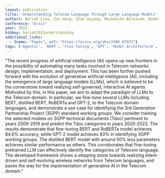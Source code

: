 ```yaml
---
layout: publication
title: 'Understanding Telecom Language Through Large Language Models'
authors: Bariah Lina, Zou Hang, Zhao Qiyang, Mouhouche Belkacem, Bader Faouzi, Debbah Merouane
conference: "Arxiv"
year: 2023
bibkey: bariah2023understanding
additional_links:
  - {name: "Paper", url: "https://arxiv.org/abs/2306.07933"}
tags: ['Agentic', 'BERT', 'Fine Tuning', 'GPT', 'Model Architecture', 'Pretraining Methods', 'Tools', 'Training Techniques']
---
```

"The recent progress of artificial intelligence (AI) opens up new frontiers in the possibility of automating many tasks involved in Telecom networks design, implementation, and deployment. This has been further pushed forward with the evolution of generative artificial intelligence (AI), including the emergence of large language models (LLMs), which is believed to be the cornerstone toward realizing self-governed, interactive AI agents. Motivated by this, in this paper, we aim to adapt the paradigm of LLMs to the Telecom domain. In particular, we fine-tune several LLMs including BERT, distilled BERT, RoBERTa and GPT-2, to the Telecom domain languages, and demonstrate a use case for identifying the 3rd Generation Partnership Project (3GPP) standard working groups. We consider training the selected models on 3GPP technical documents (Tdoc) pertinent to years 2009-2019 and predict the Tdoc categories in years 2020-2023. The results demonstrate that fine-tuning BERT and RoBERTa model achieves 84.6&#37; accuracy, while GPT-2 model achieves 83&#37; in identifying 3GPP working groups. The distilled BERT model with around 50&#37; less parameters achieves similar performance as others. This corroborates that fine-tuning pretrained LLM can effectively identify the categories of Telecom language. The developed framework shows a stepping stone towards realizing intent-driven and self-evolving wireless networks from Telecom languages, and paves the way for the implementation of generative AI in the Telecom domain."
